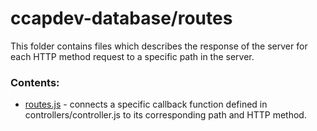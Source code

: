 # ccapdev-database/routes

This folder contains files which describes the response of the server for each HTTP method request to a specific path in the server.

### Contents:
- [routes.js](https://github.com/arvention/ccapdev-database/blob/master/routes/routes.js) - connects a specific callback function defined in controllers/controller.js to its corresponding path and HTTP method.
